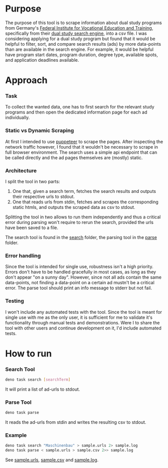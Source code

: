 
# Purpose

The purpose of this tool is to scrape information about dual study programs from Germany's [Federal Institute for Vocational Education and Training](https://www.bibb.de/), specifically from their [dual study search engine](https://www.bibb.de/dienst/ausbildungplus/de/dualer_studiengang/suche), into a csv file. I was considering applying for a dual study program but found that it would be helpful to filter, sort, and compare search results (ads) by more data-points than are available in the search engine. For example, it would be helpful have program start dates, program duration, degree type, available spots, and application deadlines available.


# Approach


### Task
To collect the wanted data, one has to first search for the relevant study programs and then open the dedicated information page for each ad individually.


### Static vs Dynamic Scraping
At first I intended to use [puppeteer](https://pptr.dev/) to scrape the pages. After inspecting the network traffic however, I found that it wouldn't be necessary to scrape in full browser environment. The search uses a simple api endpoint that can be called directly and the ad pages themselves are (mostly) static.


### Architecture
I split the tool in two parts:
1. One that, given a search term, fetches the search results and outputs their respective urls to stdout.
2. One that reads urls from stdin, fetches and scrapes the corresponding static htmls, and outputs the scraped data as csv to stdout.

Splitting the tool in two allows to run them independently and thus a critical error during parsing won't require to rerun the search, provided the urls have been saved to a file.

The search tool is found in the [search](search/) folder, the parsing tool in the [parse](parse/) folder.

### Error handling

Since the tool is intended for single use, robustness isn't a high priority. Errors don't have to be handled gracefully in most cases, as long as they don't appear "on a sunny day".
However, since not all ads contain the same data-points, not finding a data-point on a certain ad mustn't be a critical error. The parse tool should print an info message to stderr but not fail.

### Testing

I won't include any automated tests with the tool. Since the tool is meant for single use with me as the only user, it is sufficient for me to validate it's functionality through manual tests and demonstrations.
Were I to share the tool with other users and continue development on it, I'd include automated tests.

# How to run

### Search Tool
```bash
deno task search [searchTerm]
```
It will print a list of ad-urls to stdout.

### Parse Tool
```bash
deno task parse
```
It reads the ad-urls from stdin and writes the resulting csv to stdout.

### Example
```bash
deno task search "Maschinenbau" > sample.urls 2> sample.log
deno task parse < sample.urls > sample.csv 2>> sample.log
```

See [sample.urls](sample.urls), [sample.csv](sample.csv) and [sample.log](sample.log).